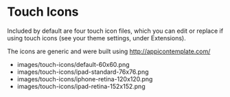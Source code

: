 # Touch Icons

Included by default are four touch icon files, which you can edit or
replace if using touch icons (see your theme settings, under Extensions).

The icons are generic and were built using http://appicontemplate.com/

- images/touch-icons/default-60x60.png
- images/touch-icons/ipad-standard-76x76.png
- images/touch-icons/iphone-retina-120x120.png
- images/touch-icons/ipad-retina-152x152.png


